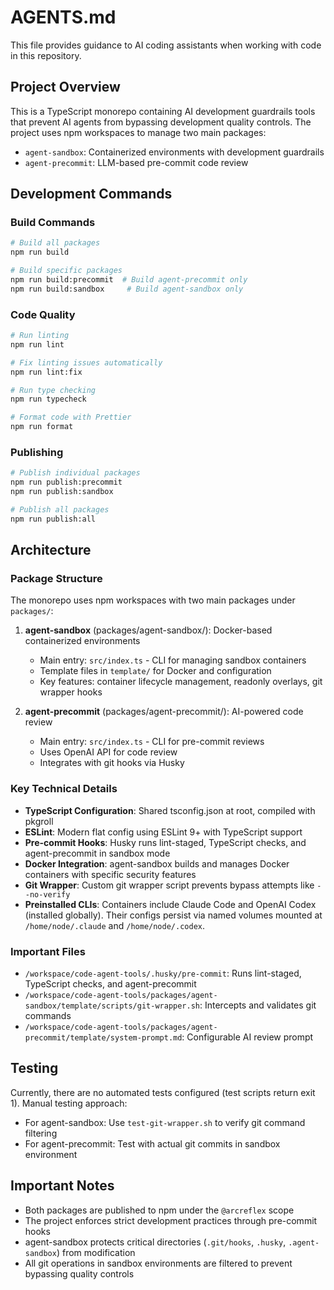 # AGENTS.md

This file provides guidance to AI coding assistants when working with code in this repository.

## Project Overview

This is a TypeScript monorepo containing AI development guardrails tools that prevent AI agents from bypassing development quality controls. The project uses npm workspaces to manage two main packages:

- `agent-sandbox`: Containerized environments with development guardrails
- `agent-precommit`: LLM-based pre-commit code review

## Development Commands

### Build Commands

```bash
# Build all packages
npm run build

# Build specific packages
npm run build:precommit  # Build agent-precommit only
npm run build:sandbox     # Build agent-sandbox only
```

### Code Quality

```bash
# Run linting
npm run lint

# Fix linting issues automatically
npm run lint:fix

# Run type checking
npm run typecheck

# Format code with Prettier
npm run format
```

### Publishing

```bash
# Publish individual packages
npm run publish:precommit
npm run publish:sandbox

# Publish all packages
npm run publish:all
```

## Architecture

### Package Structure

The monorepo uses npm workspaces with two main packages under `packages/`:

1. **agent-sandbox** (packages/agent-sandbox/): Docker-based containerized environments
   - Main entry: `src/index.ts` - CLI for managing sandbox containers
   - Template files in `template/` for Docker and configuration
   - Key features: container lifecycle management, readonly overlays, git wrapper hooks

2. **agent-precommit** (packages/agent-precommit/): AI-powered code review
   - Main entry: `src/index.ts` - CLI for pre-commit reviews
   - Uses OpenAI API for code review
   - Integrates with git hooks via Husky

### Key Technical Details

- **TypeScript Configuration**: Shared tsconfig.json at root, compiled with pkgroll
- **ESLint**: Modern flat config using ESLint 9+ with TypeScript support
- **Pre-commit Hooks**: Husky runs lint-staged, TypeScript checks, and agent-precommit in sandbox mode
- **Docker Integration**: agent-sandbox builds and manages Docker containers with specific security features
- **Git Wrapper**: Custom git wrapper script prevents bypass attempts like `--no-verify`
- **Preinstalled CLIs**: Containers include Claude Code and OpenAI Codex (installed globally). Their configs persist via named volumes mounted at `/home/node/.claude` and `/home/node/.codex`.

### Important Files

- `/workspace/code-agent-tools/.husky/pre-commit`: Runs lint-staged, TypeScript checks, and agent-precommit
- `/workspace/code-agent-tools/packages/agent-sandbox/template/scripts/git-wrapper.sh`: Intercepts and validates git commands
- `/workspace/code-agent-tools/packages/agent-precommit/template/system-prompt.md`: Configurable AI review prompt

## Testing

Currently, there are no automated tests configured (test scripts return exit 1). Manual testing approach:

- For agent-sandbox: Use `test-git-wrapper.sh` to verify git command filtering
- For agent-precommit: Test with actual git commits in sandbox environment

## Important Notes

- Both packages are published to npm under the `@arcreflex` scope
- The project enforces strict development practices through pre-commit hooks
- agent-sandbox protects critical directories (`.git/hooks`, `.husky`, `.agent-sandbox`) from modification
- All git operations in sandbox environments are filtered to prevent bypassing quality controls
